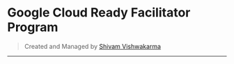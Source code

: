 # Google Cloud Ready Facilitator Program


> Created and Managed by [Shivam Vishwakarma](https://www.github.com/svshiva) 
---
